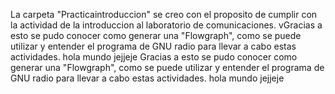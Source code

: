 La carpeta "Practicaintroduccion" se creo con el proposito de cumplir con la actividad de la introduccion al laboratorio de comunicaciones. vGracias a esto se pudo conocer como generar una "Flowgraph", como se puede utilizar y entender el programa de GNU radio para llevar a cabo estas actividades. hola mundo jejjeje
Gracias a esto se pudo conocer como generar una "Flowgraph", como se puede utilizar y entender el programa de GNU radio para llevar a cabo estas actividades. hola mundo jejjeje
